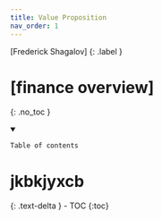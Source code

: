 ```yaml
---
title: Value Proposition
nav_order: 1
---
```


[Frederick Shagalov]
{: .label }

# [finance overview]
{: .no_toc }

<details open markdown="block">
  <summary>
   
    Table of contents
  # jkbkjyxcb
  </summary>
  {: .text-delta }
- TOC
{:toc}
</details>
